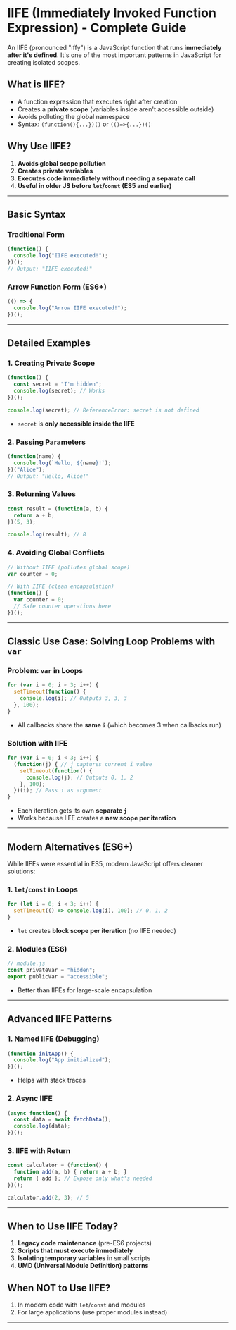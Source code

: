 # **IIFE (Immediately Invoked Function Expression) - Complete Guide**

An IIFE (pronounced "iffy") is a JavaScript function that runs **immediately after it's defined**. It's one of the most important patterns in JavaScript for creating isolated scopes.

## **What is IIFE?**
- A function expression that executes right after creation
- Creates a **private scope** (variables inside aren't accessible outside)
- Avoids polluting the global namespace
- Syntax: `(function(){...})()` or `(()=>{...})()`

## **Why Use IIFE?**
1. **Avoids global scope pollution**  
2. **Creates private variables**  
3. **Executes code immediately without needing a separate call**  
4. **Useful in older JS before `let`/`const` (ES5 and earlier)**  

---

## **Basic Syntax**

### **Traditional Form**
```javascript
(function() {
  console.log("IIFE executed!");
})();
// Output: "IIFE executed!"
```

### **Arrow Function Form (ES6+)**
```javascript
(() => {
  console.log("Arrow IIFE executed!");
})();
```

---

## **Detailed Examples**

### **1. Creating Private Scope**
```javascript
(function() {
  const secret = "I'm hidden";
  console.log(secret); // Works
})();

console.log(secret); // ReferenceError: secret is not defined
```
- `secret` is **only accessible inside the IIFE**

### **2. Passing Parameters**
```javascript
(function(name) {
  console.log(`Hello, ${name}!`);
})("Alice");
// Output: "Hello, Alice!"
```

### **3. Returning Values**
```javascript
const result = (function(a, b) {
  return a + b;
})(5, 3);

console.log(result); // 8
```

### **4. Avoiding Global Conflicts**
```javascript
// Without IIFE (pollutes global scope)
var counter = 0;

// With IIFE (clean encapsulation)
(function() {
  var counter = 0;
  // Safe counter operations here
})();
```

---

## **Classic Use Case: Solving Loop Problems with `var`**

### **Problem: `var` in Loops**
```javascript
for (var i = 0; i < 3; i++) {
  setTimeout(function() {
    console.log(i); // Outputs 3, 3, 3
  }, 100);
}
```
- All callbacks share the **same `i`** (which becomes 3 when callbacks run)

### **Solution with IIFE**
```javascript
for (var i = 0; i < 3; i++) {
  (function(j) { // j captures current i value
    setTimeout(function() {
      console.log(j); // Outputs 0, 1, 2
    }, 100);
  })(i); // Pass i as argument
}
```
- Each iteration gets its own **separate `j`**  
- Works because IIFE creates a **new scope per iteration**  

---

## **Modern Alternatives (ES6+)**
While IIFEs were essential in ES5, modern JavaScript offers cleaner solutions:

### **1. `let`/`const` in Loops**
```javascript
for (let i = 0; i < 3; i++) {
  setTimeout(() => console.log(i), 100); // 0, 1, 2
}
```
- `let` creates **block scope per iteration** (no IIFE needed)

### **2. Modules (ES6)**
```javascript
// module.js
const privateVar = "hidden";
export publicVar = "accessible";
```
- Better than IIFEs for large-scale encapsulation

---

## **Advanced IIFE Patterns**

### **1. Named IIFE (Debugging)**
```javascript
(function initApp() {
  console.log("App initialized");
})();
```
- Helps with stack traces

### **2. Async IIFE**
```javascript
(async function() {
  const data = await fetchData();
  console.log(data);
})();
```

### **3. IIFE with Return**
```javascript
const calculator = (function() {
  function add(a, b) { return a + b; }
  return { add }; // Expose only what's needed
})();

calculator.add(2, 3); // 5
```

---

## **When to Use IIFE Today?**
1. **Legacy code maintenance** (pre-ES6 projects)  
2. **Scripts that must execute immediately**  
3. **Isolating temporary variables** in small scripts  
4. **UMD (Universal Module Definition) patterns**  

## **When NOT to Use IIFE?**
1. In modern code with `let`/`const` and modules  
2. For large applications (use proper modules instead)  

---

